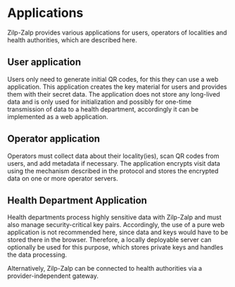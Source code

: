 # Applications

Zilp-Zalp provides various applications for users, operators of localities and health authorities, which are described here.

## User application

Users only need to generate initial QR codes, for this they can use a web application. This application creates the key material for users and provides them with their secret data. The application does not store any long-lived data and is only used for initialization and possibly for one-time transmission of data to a health department, accordingly it can be implemented as a web application.

## Operator application

Operators must collect data about their locality(ies), scan QR codes from users, and add metadata if necessary. The application encrypts visit data using the mechanism described in the protocol and stores the encrypted data on one or more operator servers.

## Health Department Application

Health departments process highly sensitive data with Zilp-Zalp and must also manage security-critical key pairs.
Accordingly, the use of a pure web application is not recommended here, since data and keys would have to be stored there in the browser.
Therefore, a locally deployable server can optionally be used for this purpose, which stores private keys and handles the data processing.

Alternatively, Zilp-Zalp can be connected to health authorities via a provider-independent gateway.
